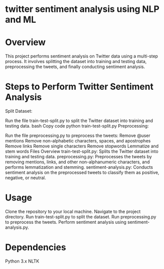 # twitter sentiment analysis using NLP and ML
# Overview
This project performs sentiment analysis on Twitter data using a multi-step process. It involves splitting the dataset into training and testing data, preprocessing the tweets, and finally conducting sentiment analysis.

# Steps to Perform Twitter Sentiment Analysis
Split Dataset:

Run the file train-test-split.py to split the Twitter dataset into training and testing data.
bash
Copy code
python train-test-split.py
Preprocessing:

Run the file preprocessing.py to preprocess the tweets:
Remove @user mentions
Remove non-alphabetic characters, spaces, and apostrophes
Remove links
Remove single characters
Remove stopwords
Lemmatize and stem words
Files Overview
train-test-split.py: Splits the Twitter dataset into training and testing data.
preprocessing.py: Preprocesses the tweets by removing mentions, links, and other non-alphanumeric characters, and performs lemmatization and stemming.
sentiment-analysis.py: Conducts sentiment analysis on the preprocessed tweets to classify them as positive, negative, or neutral.
# Usage
Clone the repository to your local machine.
Navigate to the project directory.
Run train-test-split.py to split the dataset.
Run preprocessing.py to preprocess the tweets.
Perform sentiment analysis using sentiment-analysis.py.
# Dependencies
Python 3.x
NLTK
